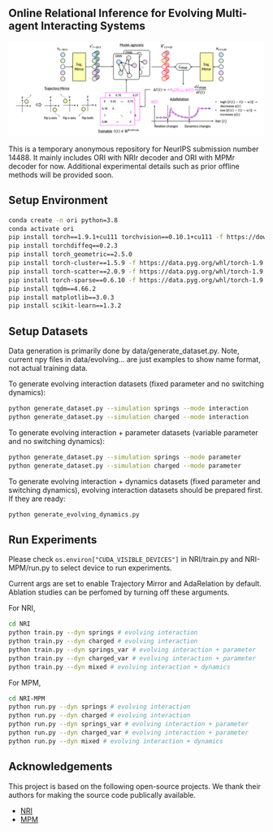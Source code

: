 ## Online Relational Inference for Evolving Multi-agent Interacting Systems ##
![Example Image](figure_model.png)

This is a temporary anonymous repository for NeurIPS submission number 14488. It mainly includes ORI with NRIr decoder and ORI with MPMr decoder for now. Additional experimental details such as prior offline methods will be provided soon.

## Setup Environment
```bash
conda create -n ori python=3.8
conda activate ori
pip install torch==1.9.1+cu111 torchvision==0.10.1+cu111 -f https://download.pytorch.org/whl/torch_stable.html
pip install torchdiffeq==0.2.3
pip install torch_geometric==2.5.0
pip install torch-cluster==1.5.9 -f https://data.pyg.org/whl/torch-1.9.1+cu111.html
pip install torch-scatter==2.0.9 -f https://data.pyg.org/whl/torch-1.9.1+cu111.html
pip install torch-sparse==0.6.10 -f https://data.pyg.org/whl/torch-1.9.1+cu111.html
pip install tqdm==4.66.2
pip install matplotlib==3.0.3
pip install scikit-learn==1.3.2
```

## Setup Datasets

Data generation is primarily done by data/generate_dataset.py. Note, current npy files in data/evolving... are just examples to show name format, not actual training data.

To generate evolving interaction datasets (fixed parameter and no switching dynamics):
```bash
python generate_dataset.py --simulation springs --mode interaction
python generate_dataset.py --simulation charged --mode interaction
```

To generate evolving interaction + parameter datasets (variable parameter and no switching dynamics):
```bash
python generate_dataset.py --simulation springs --mode parameter
python generate_dataset.py --simulation charged --mode parameter
```

To generate evolving interaction + dynamics datasets (fixed parameter and switching dynamics), evolving interaction datasets should be prepared first. If they are ready:
```bash
python generate_evolving_dynamics.py
```



## Run Experiments
Please check ```os.environ["CUDA_VISIBLE_DEVICES"]``` in NRI/train.py and NRI-MPM/run.py to select device to run experiments.

Current args are set to enable Trajectory Mirror and AdaRelation by default. Ablation studies can be perfomed by turning off these arguments.

For NRI,
```bash
cd NRI
python train.py --dyn springs # evolving interaction
python train.py --dyn charged # evolving interaction
python train.py --dyn springs_var # evolving interaction + parameter
python train.py --dyn charged_var # evolving interaction + parameter
python train.py --dyn mixed # evolving interaction + dynamics
```

For MPM,
```bash
cd NRI-MPM
python run.py --dyn springs # evolving interaction
python run.py --dyn charged # evolving interaction
python run.py --dyn springs_var # evolving interaction + parameter
python run.py --dyn charged_var # evolving interaction + parameter
python run.py --dyn mixed # evolving interaction + dynamics
```

## Acknowledgements
This project is based on the following open-source projects. We thank their authors for making the source code publically available.

 - [NRI](https://github.com/ethanfetaya/NRI/tree/master)
 - [MPM](https://github.com/hilbert9221/NRI-MPM)

